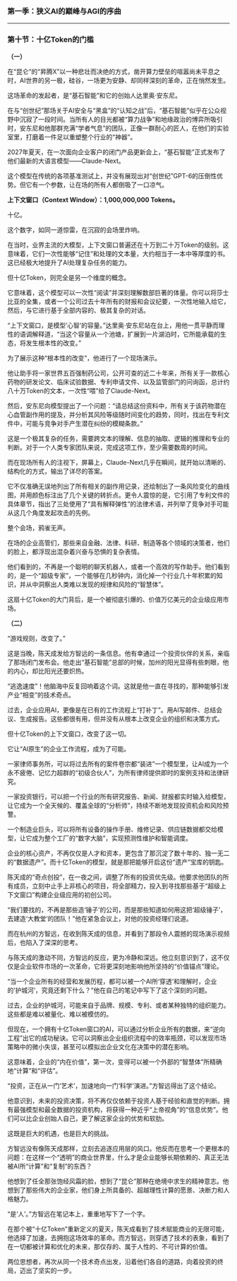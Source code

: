 ### **第一季：狭义AI的巅峰与AGI的序曲**

---

### **第十节：十亿Token的门槛**

**（一）**

在“昆仑”的“昇腾X”以一种悲壮而决绝的方式，凿开算力壁垒的喧嚣尚未平息之时，AI世界的另一极，硅谷，一场更为安静、却同样深刻的革命，正在悄然发生。

这场革命的发起者，是“基石智能”和它的创始人达里奥·安东尼。

在与“创世纪”那场关于AI安全与“黑盒”的“认知之战”后，“基石智能”似乎在公众视野中沉寂了一段时间。当所有人的目光都被“算力战争”和地缘政治的博弈所吸引时，安东尼和他那群充满“学者气息”的团队，正像一群耐心的匠人，在他们的实验室里，打磨着一件足以重塑整个行业的“神器”。

2027年夏天，在一次面向企业客户的闭门产品更新会上，“基石智能”正式发布了他们最新的大语言模型——Claude-Next。

这个模型在传统的各项基准测试上，并没有展现出对“创世纪”GPT-6的压倒性优势。但它有一个参数，让在场的所有人都倒吸了一口凉气。

**上下文窗口（Context Window）：1,000,000,000 Tokens。**

十亿。

这个数字，如同一道惊雷，在沉寂的会场里炸响。

在当时，业界主流的大模型，上下文窗口普遍还在十万到二十万Token的级别。这意味着，它们一次性能够“记住”和处理的文本量，大约相当于一本中等厚度的书。这已经极大地提升了AI处理复杂任务的能力。

但十亿Token，则完全是另一个维度的概念。

它意味着，这个模型可以一次性“阅读”并深刻理解数部巨著的体量。你可以将莎士比亚的全集，或者一个公司过去十年所有的财报和会议纪要，一次性地输入给它，然后，与它进行基于全部内容的、极其复杂的对话。

“上下文窗口，是模型‘心智’的容量。”达里奥·安东尼站在台上，用他一贯平静而理性的语调解释道，“当这个容量从一个池塘，扩展到一片湖泊时，它所能承载的生态，将发生根本性的改变。”

为了展示这种“根本性的改变”，他进行了一个现场演示。

他让助手将一家世界五百强制药公司，公开可查的近二十年来，所有关于一款核心药物的研发论文、临床试验数据、专利申请文件、以及监管部门的问询函，总计约八十万Token的文本，一次性“喂”给了Claude-Next。

然后，安东尼向模型提出了一个问题：“请总结这份资料中，所有关于该药物潜在心血管副作用的提及，并分析其风险等级随时间变化的趋势，同时，找出在专利文件中，可能与竞争对手产生潜在纠纷的模糊条款。”

这是一个极其复杂的任务，需要跨文本的理解、信息的抽取、逻辑的推理和专业的判断。对于一个人类专家团队来说，完成这项工作，至少需要数周的时间。

而在现场所有人的注视下，屏幕上，Claude-Next几乎在瞬间，就开始以清晰的、结构化的方式，输出了详尽的答案。

它不仅准确无误地列出了所有相关的副作用记录，还绘制出了一条风险变化的曲线图，并用颜色标注出了几个关键的转折点。更令人震惊的是，它引用了专利文件的具体章节，指出了三处使用了“具有解释弹性”的法律术语，并列举了竞争对手可能从这几个角度发起攻击的先例。

整个会场，鸦雀无声。

在场的企业高管们，那些来自金融、法律、科研、制造等各个领域的决策者，他们的脸上，都浮现出混杂着兴奋与恐惧的复杂表情。

他们看到的，不再是一个聪明的聊天机器人，或者一个高效的写作助手。他们看到的，是一个“超级专家”，一个能够在几秒钟内，消化掉一个行业几十年积累的知识，并从中洞察出人类难以发现的规律和风险的“智慧体”。

这扇十亿Token的大门背后，是一个被彻底引爆的、价值万亿美元的企业级应用市场。

**（二）**

“游戏规则，改变了。”

这是当晚，陈天成发给方智远的一条信息。他有幸通过一个投资伙伴的关系，亲临了那场闭门发布会。他走出“基石智能”总部的时候，加州的阳光显得有些刺眼，他的内心，却比阳光还要炽热。

“逃逸速度”！他脑海中反复回响着这个词。这就是他一直在寻找的，那种能够引发产业“相变”的技术奇点。

过去，企业应用AI，更像是在已有的工作流程上“打补丁”。用AI写邮件、总结会议、生成报告。这些都很有用，但并没有从根本上改变企业的组织和决策方式。

但十亿Token的上下文窗口，改变了这一切。

它让“AI原生”的企业工作流程，成为了可能。

一家律师事务所，可以将过去所有的案件卷宗都“装进”一个模型里，让AI成为一个永不疲倦、记忆力超群的“初级合伙人”，为所有律师提供即时的案例支持和法律研究。

一家投资银行，可以把一个行业的所有研究报告、新闻、财报都实时输入给模型，让它成为一个全天候的、覆盖全球的“分析师”，持续不断地发现投资机会和风险预警。

一个制造业巨头，可以将所有设备的操作手册、维修记录、供应链数据都交给模型，让它成为整个工厂的“数字大脑”，实现预测性维护和智能调度。

企业的核心资产，不再仅仅是人才和资本，更包含了那沉淀了数十年的、独一无二的“数据遗产”。而十亿Token的模型，就是那把能够开启这份“遗产”宝库的钥匙。

陈天成的“奇点创投”，在一夜之间，调整了所有的投资优先级。他要求他团队的所有成员，立刻中止手上非核心的项目，将全部精力，投入到寻找那些基于“超级上下文窗口”构建企业级应用的初创公司。

“我们要找的，不再是那些造‘锤子’的公司，而是那些知道如何用这把‘超级锤子’，去建造‘大教堂’的团队！”他在紧急会议上，对他的投资经理们说道。

而在杭州的方智远，在收到陈天成的信息，并看到了那段令人震撼的现场演示视频后，也陷入了深深的思考。

与陈天成的激动不同，方智远的反应，更为冷静和深远。他立刻意识到了，这不仅仅是企业软件市场的一次革命，它将更深刻地影响他所坚持的“价值锚点”理论。

“当一个企业所有的经营和发展历程，都可以被一个AI所‘穿透’和理解时，企业的‘护城河’，究竟还剩下什么？”他在自己的笔记中写下了这个深刻的问题。

过去，企业的护城河，可能来自于品牌、规模、专利、或者某种独特的组织能力。这些都是难以被量化、难以被模仿的。

但现在，一个拥有十亿Token窗口的AI，可以通过分析企业所有的数据，来“逆向工程”出它的成功秘诀。它可以洞察出企业组织流程中的效率瓶颈，可以发现市场策略中的微小失误，甚至可以模拟出企业文化在决策中的潜在影响。

这意味着，企业的“内在价值”，第一次，变得可以被一个外部的“智慧体”所精确地“计算”和“评估”。

“投资，正在从一门‘艺术’，加速地向一门‘科学’演进。”方智远得出了这个结论。

他意识到，未来的投资决策，将不再仅仅依赖于投资人基于经验和直觉的判断。拥有最强模型和最全数据的投资机构，将获得一种近乎“上帝视角”的“信息优势”。他们可以比企业创始人自己，更了解这家企业的优势和软肋。

这既是巨大的机遇，也是巨大的挑战。

方智远没有像陈天成那样，立刻去追逐应用层的风口。他反而在思考一个更根本的问题：在这样一个“透明”的商业世界里，什么才是企业能够长期依赖的、真正无法被AI所“计算”和“复制”的东西？

他想到了任全那张饱经风霜的脸，想到了“昆仑”那种在绝境中求生的精神意志。他想到了那些伟大的企业家，他们身上所具备的、超越理性计算的愿景、决断力和人格魅力。

“是‘人’。”方智远在笔记本上，重重地写下了一个字。

在那个被“十亿Token”重新定义的夏天，陈天成看到了技术赋能商业的无限可能，他选择了加速，去拥抱这场效率的革命。而方智远，则穿透了技术的表象，看到了在一切都被计算和优化的未来，那仅存的、属于人性的、不可计算的价值。

两位思想者，再次从同一个技术奇点出发，沿着他们各自的道路，向着投资的终局，迈出了坚实的一步。
